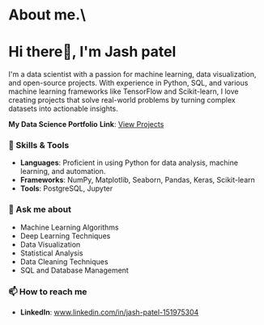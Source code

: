 # About me.\
# Hi there👋, I'm Jash patel 

I'm a data scientist with a passion for machine learning, data visualization, and open-source projects. With experience in Python, SQL, and various machine learning frameworks like TensorFlow and Scikit-learn, I love creating projects that solve real-world problems by turning complex datasets into actionable insights.

**My Data Science Portfolio**  **Link**: [View Projects](https://github.com/jash7-git/Portfolio/blob/main/README.md)



### 💼 Skills & Tools
- **Languages**: Proficient in using Python for data analysis, machine learning, and automation.
- **Frameworks**: NumPy, Matplotlib, Seaborn, Pandas, Keras, Scikit-learn
- **Tools**: PostgreSQL, Jupyter


### 💬 Ask me about
- Machine Learning Algorithms
- Deep Learning Techniques
- Data Visualization
- Statistical Analysis
- Data Cleaning Techniques
- SQL and Database Management

### 📫 How to reach me
- **LinkedIn**: www.linkedin.com/in/jash-patel-151975304
